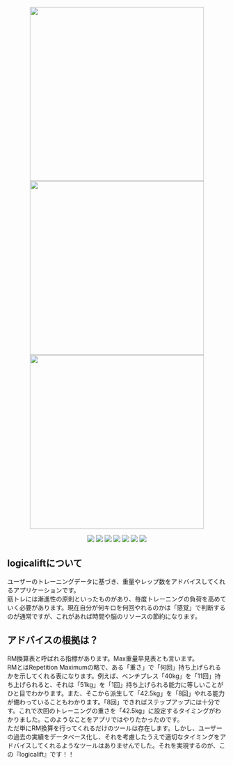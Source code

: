 <p align="center">
    <img src="https://github.com/HossyWorlds/logicalift/assets/124346220/4d5d10fe-cc6f-4f23-9c5f-daece5ab6663" width="" height="400">
    <img src="https://github.com/HossyWorlds/logicalift/assets/124346220/e19215cf-c729-405f-b280-8a9770818e9e" width="" height="400">
    <img src="https://github.com/HossyWorlds/logicalift/assets/124346220/86c69282-6539-4b9f-9505-ef0e93b8507b" width="" height="400">
</p>

<p align="center">
    <!-- フレームワーク一覧 -->
    <img src="https://img.shields.io/badge/-Laravel-E74430.svg?logo=laravel&style=plastic">
    <!-- フロントエンドの言語一覧 -->
    <img src="https://img.shields.io/badge/-Html5-E34F26.svg?logo=html5&style=plastic">
    <img src="https://img.shields.io/badge/-Css3-1572B6.svg?logo=css3&style=plastic">
    <img src="https://img.shields.io/badge/-Javascript-F7DF1E.svg?logo=javascript&style=plastic">
    <!-- バックエンドの言語一覧 -->
    <img src="https://img.shields.io/badge/-Php-777BB4.svg?logo=php&style=plastic">
    <!-- ミドルウェア一覧 -->
    <img src="https://img.shields.io/badge/-Mysql-4479A1.svg?logo=mysql&style=plastic">
    <!-- インフラ一覧 -->
    <img src="https://img.shields.io/badge/-Amazon%20aws-232F3E.svg?logo=amazon-aws&style=plastic">
</p>

## logicaliftについて

ユーザーのトレーニングデータに基づき、重量やレップ数をアドバイスしてくれるアプリケーションです。  
筋トレには漸進性の原則といったものがあり、毎度トレーニングの負荷を高めていく必要があります。現在自分が何キロを何回やれるのかは「感覚」で判断するのが通常ですが、これがあれば時間や脳のリソースの節約になります。


## アドバイスの根拠は？

RM換算表と呼ばれる指標があります。Max重量早見表とも言います。  
RMとはRepetition Maximumの略で、ある「重さ」で「何回」持ち上げられるかを示してくれる表になります。例えば、ベンチプレス「40kg」を「11回」持ち上げられると、それは「51kg」を「1回」持ち上げられる能力に等しいことがひと目でわかります。また、そこから派生して「42.5kg」を「8回」やれる能力が備わっていることもわかります。「8回」できればステップアップには十分です。これで次回のトレーニングの重さを「42.5kg」に設定するタイミングがわかりました。このようなことをアプリではやりたかったのです。  
ただ単にRM換算を行ってくれるだけのツールは存在します。しかし、ユーザーの過去の実績をデータベース化し、それを考慮したうえで適切なタイミングをアドバイスしてくれるようなツールはありませんでした。それを実現するのが、この『logicalift』です！！
